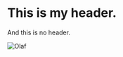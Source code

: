 # This is my header.
And this is no header.

![Olaf](https://tse3.mm.bing.net/th?id=OIP.6fLkRZAw-gv6xTqV7bFE3AAAAA&pid=Api)
